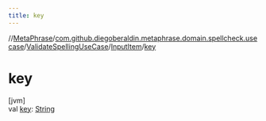 ```yaml
---
title: key
---
```

//[MetaPhrase](../../../../index.html)/[com.github.diegoberaldin.metaphrase.domain.spellcheck.usecase](../../index.html)/[ValidateSpellingUseCase](../index.html)/[InputItem](index.html)/[key](key.html)



# key



[jvm]\
val [key](key.html): [String](https://kotlinlang.org/api/latest/jvm/stdlib/kotlin/-string/index.html)




